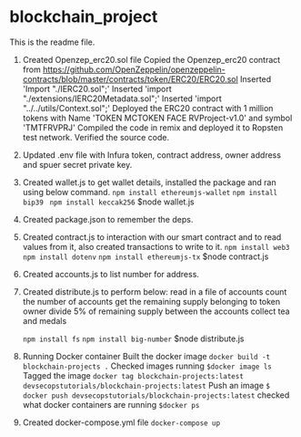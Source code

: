 # blockchain_project
This is the readme file.

1. Created Openzep_erc20.sol file
    Copied the Openzep_erc20 contract from https://github.com/OpenZeppelin/openzeppelin-contracts/blob/master/contracts/token/ERC20/ERC20.sol
    Inserted 'Import "./IERC20.sol";'
    Inserted 'import "./extensions/IERC20Metadata.sol";'
    Inserted 'import "../../utils/Context.sol";'
    Deployed the ERC20 contract with 1 million tokens with Name 'TOKEN MCTOKEN FACE RVProject-v1.0' and symbol 'TMTFRVPRJ'
    Compiled the code in remix and deployed it to Ropsten test network.
    Verified the source code.

2. Updated .env file with Infura token, contract address, owner address and spuer secret private key.

3. Created wallet.js to get wallet details, installed the package and ran using below command.
    ```npm install ethereumjs-wallet```
    ```npm install bip39```
   ``` npm install keccak256```
    $node wallet.js

4. Created package.json to remember the deps.

5. Created contract.js to interaction with our smart contract and to read values from it, also created transactions to write to it.
    ```npm install web3```
    ```npm install dotenv```
    ```npm install ethereumjs-tx```
    $node contract.js

6. Created accounts.js to list number for address.

7. Created distribute.js to perform below:
    read in a file of accounts
    count the number of accounts
    get the remaining supply belonging to token owner
    divide 5% of remaining supply between the accounts
    collect tea and medals

    ```npm install fs```
    ```npm install big-number```
    $node distribute.js

8. Running Docker container
    Built the docker image
    ```docker build -t blockchain-projects .```
    Checked images running
    ``` $docker image ls ```
    Tagged the image
    ```docker tag blockchain-projects:latest devsecopstutorials/blockchain-projects:latest```
    Push an image
    ```$ docker push devsecopstutorials/blockchain-projects:latest```
    checked what docker containers are running
    ```$docker ps```

9. Created docker-compose.yml file
    ```docker-compose up```
